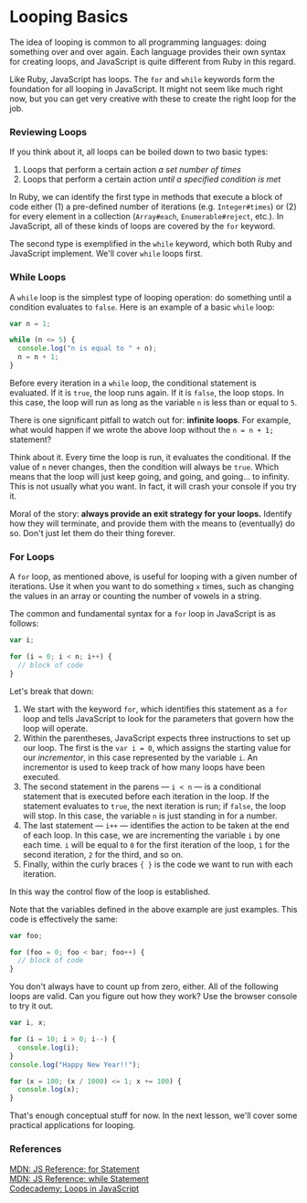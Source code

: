 # Looping Basics

The idea of looping is common to all programming languages: doing something over and over again.  Each language provides their own syntax for creating loops, and JavaScript is quite different from Ruby in this regard.

Like Ruby, JavaScript has loops. The `for` and `while` keywords form the foundation for all looping in JavaScript. It might not seem like much right now, but you can get very creative with these to create the right loop for the job.

### Reviewing Loops

If you think about it, all loops can be boiled down to two basic types:

1. Loops that perform a certain action *a set number of times*
2. Loops that perform a certain action *until a specified condition is met*

In Ruby, we can identify the first type in methods that execute a block of code either (1) a pre-defined number of iterations (e.g. `Integer#times`) or (2) for every element in a collection (`Array#each`, `Enumerable#reject`, etc.). In JavaScript, all of these kinds of loops are covered by the `for` keyword.

The second type is exemplified in the `while` keyword, which both Ruby and JavaScript implement. We'll cover `while` loops first.

### While Loops

A `while` loop is the simplest type of looping operation: do something until a condition evaluates to `false`. Here is an example of a basic `while` loop:

```javascript
var n = 1;

while (n <= 5) {
  console.log("n is equal to " + n);
  n = n + 1;
}
```

Before every iteration in a `while` loop, the conditional statement is evaluated. If it is `true`, the loop runs again. If it is `false`, the loop stops. In this case, the loop will run as long as the variable `n` is less than or equal to `5`.

There is one significant pitfall to watch out for: **infinite loops**. For example, what would happen if we wrote the above loop without the `n = n + 1;` statement?

Think about it. Every time the loop is run, it evaluates the conditional. If the value of `n` never changes, then the condition will always be `true`. Which means that the loop will just keep going, and going, and going... to infinity. This is not usually what you want. In fact, it will crash your console if you try it.

Moral of the story: **always provide an exit strategy for your loops.**  Identify how they will terminate, and provide them with the means to (eventually) do so. Don't just let them do their thing forever.

### For Loops

A `for` loop, as mentioned above, is useful for looping with a given number of iterations. Use it when you want to do something `x` times, such as changing the values in an array or counting the number of vowels in a string.

The common and fundamental syntax for a `for` loop in JavaScript is as follows:

```javascript
var i;

for (i = 0; i < n; i++) {
  // block of code
}
```

Let's break that down:

1. We start with the keyword `for`, which identifies this statement as a `for` loop and tells JavaScript to look for the parameters that govern how the loop will operate.
2. Within the parentheses, JavaScript expects three instructions to set up our loop. The first is the `var i = 0`, which assigns the starting value for our *incrementor*, in this case represented by the variable `i`. An incrementor is used to keep track of how many loops have been executed.
3. The second statement in the parens &mdash; `i < n` &mdash; is a conditional statement that is executed before each iteration in the loop. If the statement evaluates to `true`, the next iteration is run; if `false`, the loop will stop. In this case, the variable `n` is just standing in for a number.
4. The last statement &mdash; `i++` &mdash; identifies the action to be taken at the end of each loop. In this case, we are incrementing the variable `i` by one each time. `i` will be equal to `0` for the first iteration of the loop, `1` for the second iteration, `2` for the third, and so on.
5. Finally, within the curly braces `{ }` is the code we want to run with each iteration.

In this way the control flow of the loop is established.

Note that the variables defined in the above example are just examples. This code is effectively the same:

```javascript
var foo;

for (foo = 0; foo < bar; foo++) {
  // block of code
}
```

You don't always have to count up from zero, either. All of the following loops are valid. Can you figure out how they work? Use the browser console to try it out.

```javascript
var i, x;

for (i = 10; i > 0; i--) {
  console.log(i);
}
console.log("Happy New Year!!");

for (x = 100; (x / 1000) <= 1; x += 100) {
  console.log(x);
}
```

That's enough conceptual stuff for now. In the next lesson, we'll cover some practical applications for looping.

### References

[MDN: JS Reference: for Statement](https://developer.mozilla.org/en/JavaScript/Reference/Statements/for)<br>
[MDN: JS Reference: while Statement](https://developer.mozilla.org/en/JavaScript/Reference/Statements/while)<br>
[Codecademy: Loops in JavaScript](http://www.codecademy.com/courses/loops)
